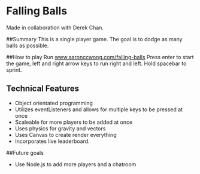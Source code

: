 # Falling Balls
Made in collaboration with Derek Chan.

##Summary
This is a single player game. The goal is to dodge as many balls as possible.

##How to play
Run www.aaronccwong.com/falling-balls
Press enter to start the game, left and right arrow keys to run right and left.
Hold spacebar to sprint.

## Technical Features
- Object orientated programming
- Utilizes eventListeners and allows for multiple keys to be pressed at once
- Scaleable for more players to be added at once
- Uses physics for gravity and vectors
- Uses Canvas to create render everything
- Incorporates live leaderboard.

##Future goals
- Use Node.js to add more players and a chatroom
